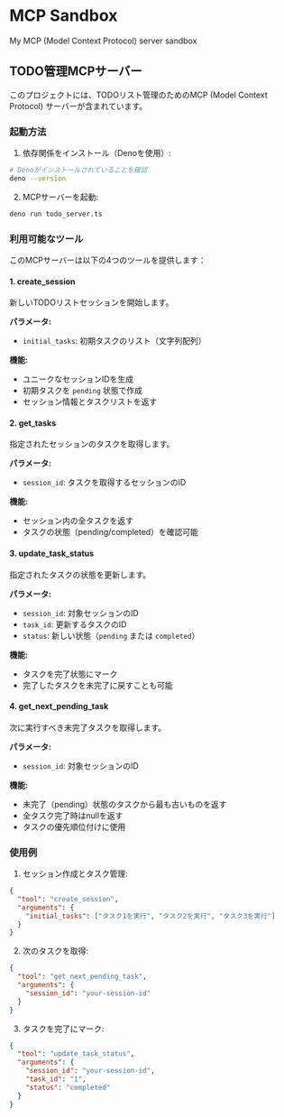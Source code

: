 # MCP Sandbox

My MCP (Model Context Protocol) server sandbox

## TODO管理MCPサーバー

このプロジェクトには、TODOリスト管理のためのMCP (Model Context Protocol)
サーバーが含まれています。

### 起動方法

1. 依存関係をインストール（Denoを使用）:

```bash
# Denoがインストールされていることを確認
deno --version
```

2. MCPサーバーを起動:

```bash
deno run todo_server.ts
```

### 利用可能なツール

このMCPサーバーは以下の4つのツールを提供します：

#### 1. create_session

新しいTODOリストセッションを開始します。

**パラメータ:**

- `initial_tasks`: 初期タスクのリスト（文字列配列）

**機能:**

- ユニークなセッションIDを生成
- 初期タスクを `pending` 状態で作成
- セッション情報とタスクリストを返す

#### 2. get_tasks

指定されたセッションのタスクを取得します。

**パラメータ:**

- `session_id`: タスクを取得するセッションのID

**機能:**

- セッション内の全タスクを返す
- タスクの状態（pending/completed）を確認可能

#### 3. update_task_status

指定されたタスクの状態を更新します。

**パラメータ:**

- `session_id`: 対象セッションのID
- `task_id`: 更新するタスクのID
- `status`: 新しい状態（`pending` または `completed`）

**機能:**

- タスクを完了状態にマーク
- 完了したタスクを未完了に戻すことも可能

#### 4. get_next_pending_task

次に実行すべき未完了タスクを取得します。

**パラメータ:**

- `session_id`: 対象セッションのID

**機能:**

- 未完了（pending）状態のタスクから最も古いものを返す
- 全タスク完了時はnullを返す
- タスクの優先順位付けに使用

### 使用例

1. セッション作成とタスク管理:

```json
{
  "tool": "create_session",
  "arguments": {
    "initial_tasks": ["タスク1を実行", "タスク2を実行", "タスク3を実行"]
  }
}
```

2. 次のタスクを取得:

```json
{
  "tool": "get_next_pending_task",
  "arguments": {
    "session_id": "your-session-id"
  }
}
```

3. タスクを完了にマーク:

```json
{
  "tool": "update_task_status",
  "arguments": {
    "session_id": "your-session-id",
    "task_id": "1",
    "status": "completed"
  }
}
```
